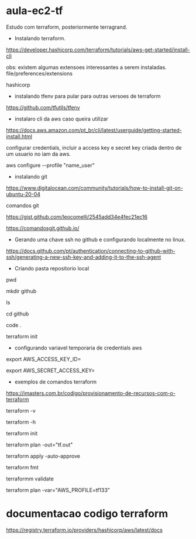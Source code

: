 # aula-ec2-tf

Estudo com terraform, posteriormente terragrand.

- Instalando terraform.

https://developer.hashicorp.com/terraform/tutorials/aws-get-started/install-cli

obs: existem algumas extensoes interessantes a serem instaladas.
file/preferences/extensions

hashicorp

- instalando tfenv para pular para outras versoes de terraform

https://github.com/tfutils/tfenv

- instalaro cli da aws caso queira utilizar

https://docs.aws.amazon.com/pt_br/cli/latest/userguide/getting-started-install.html

configurar credentials, incluir a access key e secret key criada dentro de um usuario no iam da aws.

aws configure --profile "name_user"

- instalando git

https://www.digitalocean.com/community/tutorials/how-to-install-git-on-ubuntu-20-04

comandos git

https://gist.github.com/leocomelli/2545add34e4fec21ec16

https://comandosgit.github.io/

- Gerando uma chave ssh no github e configurando localmente no linux.

https://docs.github.com/pt/authentication/connecting-to-github-with-ssh/generating-a-new-ssh-key-and-adding-it-to-the-ssh-agent

- Criando pasta repositorio local

pwd

mkdir github

ls

cd github

code .

terraform init

- configurando variavel temporaria de credentials aws

export AWS_ACCESS_KEY_ID=

export AWS_SECRET_ACCESS_KEY=









- exemplos de comandos terraform

https://imasters.com.br/codigo/provisionamento-de-recursos-com-o-terraform

terraform -v

terraform -h

terraform init

terraform plan -out="tf.out"

terraform apply -auto-approve 

terraform fmt

terraformm validate

terraform plan -var="AWS_PROFILE=tf133"

# documentacao codigo terraform

https://registry.terraform.io/providers/hashicorp/aws/latest/docs
